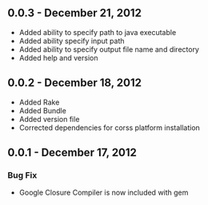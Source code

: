 ## 0.0.3 - December 21, 2012

- Added ability to specify path to java executable
- Added ability specify input path
- Added ability to specify output file name and directory
- Added help and version

## 0.0.2 - December 18, 2012

- Added Rake
- Added Bundle
- Added version file
- Corrected dependencies for corss platform installation

## 0.0.1 - December 17, 2012

### Bug Fix

- Google Closure Compiler is now included with gem
